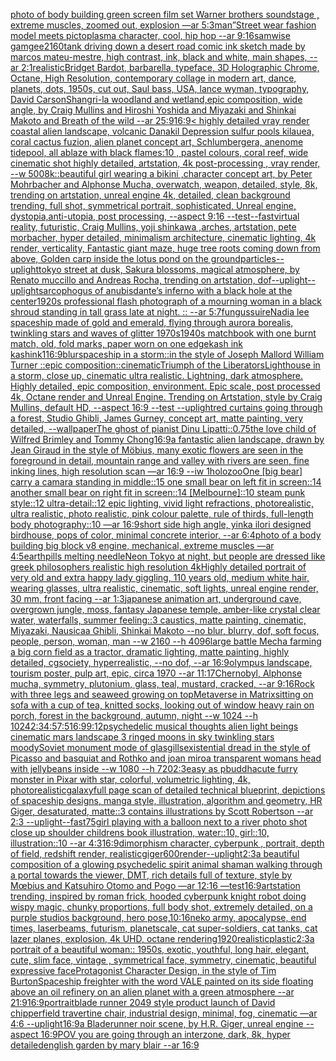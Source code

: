 [photo of body building green screen film set Warner brothers soundstage , extreme muscles, zoomed out, explosion  —ar 5:3](https://www.ebank.nz/aiartgenerator?category=photo%20of%20body%20building%20green%20screen%20film%20set%20Warner%20brothers%20soundstage%20%2C%20extreme%20muscles%2C%20zoomed%20out%2C%20explosion%20%20%E2%80%94ar%205%3A3)[man”](https://www.ebank.nz/aiartgenerator?category=man%E2%80%9D)[Street wear fashion model meets pictoplasma character, cool, hip hop --ar 9:16](https://www.ebank.nz/aiartgenerator?category=Street%20wear%20fashion%20model%20meets%20pictoplasma%20character%2C%20cool%2C%20hip%20hop%20--ar%209%3A16)[samwise gamgee](https://www.ebank.nz/aiartgenerator?category=samwise%20gamgee)[2160](https://www.ebank.nz/aiartgenerator?category=2160)[tank driving down a desert road comic ink sketch made by marcos mateu-mestre, high contrast, ink, black and white, main shapes, --ar 2:1](https://www.ebank.nz/aiartgenerator?category=tank%20driving%20down%20a%20desert%20road%20comic%20ink%20sketch%20made%20by%20marcos%20mateu-mestre%2C%20high%20contrast%2C%20ink%2C%20black%20and%20white%2C%20main%20shapes%2C%20--ar%202%3A1)[realistic](https://www.ebank.nz/aiartgenerator?category=realistic)[Bridget Bardot, barbarella, typeface, 3D Holographic Chrome, Octane, High Resolution, contemporary collage in modern art, dance, planets, dots, 1950s, cut out, Saul bass, USA, lance wyman, typography, David Carson](https://www.ebank.nz/aiartgenerator?category=Bridget%20Bardot%2C%20barbarella%2C%20typeface%2C%203D%20Holographic%20Chrome%2C%20Octane%2C%20High%20Resolution%2C%20contemporary%20collage%20in%20modern%20art%2C%20dance%2C%20planets%2C%20dots%2C%201950s%2C%20cut%20out%2C%20Saul%20bass%2C%20USA%2C%20lance%20wyman%2C%20typography%2C%20David%20Carson)[Shangri-la woodland and wetland,epic composition, wide angle, by Craig Mullins and Hiroshi Yoshida and Miyazaki and Shinkai Makoto and Breath of the wild --ar 25:9](https://www.ebank.nz/aiartgenerator?category=Shangri-la%20woodland%20and%20wetland%2Cepic%20composition%2C%20wide%20angle%2C%20by%20Craig%20Mullins%20and%20Hiroshi%20Yoshida%20and%20Miyazaki%20and%20Shinkai%20Makoto%20and%20Breath%20of%20the%20wild%20--ar%2025%3A9)[16:9](https://www.ebank.nz/aiartgenerator?category=16%3A9)[< highly detailed vray render coastal alien landscape, volcanic Danakil Depression sulfur pools kilauea, coral cactus fuzion, alien planet concept art, Schlumbergera, anenome tidepool, all ablaze with black flames:10 , pastel colours, coral reef, wide cinematic shot highly detailed, artstation, 4k post-processing , vray render, --w 500](https://www.ebank.nz/aiartgenerator?category=%3C%20highly%20detailed%20vray%20render%20coastal%20alien%20landscape%2C%20volcanic%20Danakil%20Depression%20sulfur%20pools%20kilauea%2C%20coral%20cactus%20fuzion%2C%20alien%20planet%20concept%20art%2C%20Schlumbergera%2C%20anenome%20tidepool%2C%20all%20ablaze%20with%20black%20flames%3A10%20%2C%20pastel%20colours%2C%20coral%20reef%2C%20wide%20cinematic%20shot%20highly%20detailed%2C%20artstation%2C%204k%20post-processing%20%2C%20vray%20render%2C%20--w%20500)[8k::](https://www.ebank.nz/aiartgenerator?category=8k%3A%3A)[beautiful girl wearing a bikini ,character concept art, by Peter Mohrbacher and Alphonse Mucha, overwatch, weapon, detailed, style, 8k, trending on artstation, unreal engine 4k, detailed, clean background trending, full shot, symmetrical portrait, sophisticated, Unreal engine, dystopia,anti-utopia, post processing, --aspect 9:16 --test](https://www.ebank.nz/aiartgenerator?category=beautiful%20girl%20wearing%20a%20bikini%20%2Ccharacter%20concept%20art%2C%20by%20Peter%20Mohrbacher%20and%20Alphonse%20Mucha%2C%20overwatch%2C%20weapon%2C%20detailed%2C%20style%2C%208k%2C%20trending%20on%20artstation%2C%20unreal%20engine%204k%2C%20detailed%2C%20clean%20background%20trending%2C%20full%20shot%2C%20symmetrical%20portrait%2C%20sophisticated%2C%20Unreal%20engine%2C%20dystopia%2Canti-utopia%2C%20post%20processing%2C%20--aspect%209%3A16%20--test)[--fast](https://www.ebank.nz/aiartgenerator?category=--fast)[virtual reality, futuristic, Craig Mullins, yoji shinkawa ,arches, artstation, pete morbacher, hyper detailed, minimalism architecture, cinematic lighting, 4k render, verticality, Fantastic giant maze, huge tree roots coming down from above, Golden carp inside the lotus pond on the ground](https://www.ebank.nz/aiartgenerator?category=virtual%20reality%2C%20futuristic%2C%20Craig%20Mullins%2C%20yoji%20shinkawa%20%2Carches%2C%20artstation%2C%20pete%20morbacher%2C%20hyper%20detailed%2C%20minimalism%20architecture%2C%20cinematic%20lighting%2C%204k%20render%2C%20verticality%2C%20Fantastic%20giant%20maze%2C%20huge%20tree%20roots%20coming%20down%20from%20above%2C%20Golden%20carp%20inside%20the%20lotus%20pond%20on%20the%20ground)[particles](https://www.ebank.nz/aiartgenerator?category=particles)[--uplight](https://www.ebank.nz/aiartgenerator?category=--uplight)[tokyo street at dusk, Sakura blossoms, magical atmosphere, by Renato muccillo and Andreas Rocha, trending on artstation, dof](https://www.ebank.nz/aiartgenerator?category=tokyo%20street%20at%20dusk%2C%20Sakura%20blossoms%2C%20magical%20atmosphere%2C%20by%20Renato%20muccillo%20and%20Andreas%20Rocha%2C%20trending%20on%20artstation%2C%20dof)[--uplight](https://www.ebank.nz/aiartgenerator?category=--uplight)[--uplight](https://www.ebank.nz/aiartgenerator?category=--uplight)[sarcophogus of anubis](https://www.ebank.nz/aiartgenerator?category=sarcophogus%20of%20anubis)[dante’s inferno with a black hole at the center](https://www.ebank.nz/aiartgenerator?category=dante%E2%80%99s%20inferno%20with%20a%20black%20hole%20at%20the%20center)[1920s professional flash photograph of a mourning woman in a black shroud standing in tall grass late at night. :: --ar 5:7](https://www.ebank.nz/aiartgenerator?category=1920s%20professional%20flash%20photograph%20of%20a%20mourning%20woman%20in%20a%20black%20shroud%20standing%20in%20tall%20grass%20late%20at%20night.%20%3A%3A%20--ar%205%3A7)[fungus](https://www.ebank.nz/aiartgenerator?category=fungus)[suire](https://www.ebank.nz/aiartgenerator?category=suire)[Nadia lee spaceship made of gold and emerald, flying through aurora borealis, twinkling stars and waves of glitter 1970s](https://www.ebank.nz/aiartgenerator?category=Nadia%20lee%20spaceship%20made%20of%20gold%20and%20emerald%2C%20flying%20through%20aurora%20borealis%2C%20twinkling%20stars%20and%20waves%20of%20glitter%201970s)[1940s matchbook with one burnt match, old, fold marks, paper worn on one edge](https://www.ebank.nz/aiartgenerator?category=1940s%20matchbook%20with%20one%20burnt%20match%2C%20old%2C%20fold%20marks%2C%20paper%20worn%20on%20one%20edge)[kash ink kashink](https://www.ebank.nz/aiartgenerator?category=kash%20ink%20kashink)[1](https://www.ebank.nz/aiartgenerator?category=1)[16:9](https://www.ebank.nz/aiartgenerator?category=16%3A9)[blur](https://www.ebank.nz/aiartgenerator?category=blur)[spaceship in a storm::in the style of Joseph Mallord William Turner ::epic composition::cinematic](https://www.ebank.nz/aiartgenerator?category=spaceship%20in%20a%20storm%3A%3Ain%20the%20style%20of%20Joseph%20Mallord%20William%20Turner%20%3A%3Aepic%20composition%3A%3Acinematic)[Triumph of the Liberators](https://www.ebank.nz/aiartgenerator?category=Triumph%20of%20the%20Liberators)[Lighthouse in a storm, close up, cinematic ultra realistic. Lightning, dark atmosphere. Highly detailed, epic composition, environment. Epic scale, post processed 4k, Octane render and Unreal Engine. Trending on Artstation, style by Craig Mullins, default HD, --aspect 16:9 --test --uplight](https://www.ebank.nz/aiartgenerator?category=Lighthouse%20in%20a%20storm%2C%20close%20up%2C%20cinematic%20ultra%20realistic.%20Lightning%2C%20dark%20atmosphere.%20Highly%20detailed%2C%20epic%20composition%2C%20environment.%20Epic%20scale%2C%20post%20processed%204k%2C%20Octane%20render%20and%20Unreal%20Engine.%20Trending%20on%20Artstation%2C%20style%20by%20Craig%20Mullins%2C%20default%20HD%2C%20--aspect%2016%3A9%20--test%20--uplight)[red curtains going through a forest, Studio Ghibli, James Gurney, concept art, matte painting, very detailed, --wallpaper](https://www.ebank.nz/aiartgenerator?category=red%20curtains%20going%20through%20a%20forest%2C%20Studio%20Ghibli%2C%20James%20Gurney%2C%20concept%20art%2C%20matte%20painting%2C%20very%20detailed%2C%20--wallpaper)[The ghost of pianist Dinu Lipatti](https://www.ebank.nz/aiartgenerator?category=The%20ghost%20of%20pianist%20Dinu%20Lipatti)[::0.75](https://www.ebank.nz/aiartgenerator?category=%3A%3A0.75)[the love child of Wilfred Brimley and Tommy Chong](https://www.ebank.nz/aiartgenerator?category=the%20love%20child%20of%20Wilfred%20Brimley%20and%20Tommy%20Chong)[16:9](https://www.ebank.nz/aiartgenerator?category=16%3A9)[a fantastic alien landscape, drawn by  Jean Giraud in the style of Möbius, many exotic flowers are seen in the foreground in detail, mountain range and valley with rivers are seen, fine inking lines, high resolution scan —ar 16:9 --iw 1](https://www.ebank.nz/aiartgenerator?category=a%20fantastic%20alien%20landscape%2C%20drawn%20by%20%20Jean%20Giraud%20in%20the%20style%20of%20M%C3%B6bius%2C%20many%20exotic%20flowers%20are%20seen%20in%20the%20foreground%20in%20detail%2C%20mountain%20range%20and%20valley%20with%20rivers%20are%20seen%2C%20fine%20inking%20lines%2C%20high%20resolution%20scan%20%E2%80%94ar%2016%3A9%20--iw%201)[holozoo](https://www.ebank.nz/aiartgenerator?category=holozoo)[One [big bear] carry a camara standing in middle::15 one small bear on left fit in screen::14 another small bear on right fit in screen::14 [Melbourne]::10 steam punk style::12 ultra-detail::12 epic lighting, vivid light refractions, photorealistic, ultra realistic, photo realistic, pink colour palette, rule of thirds, full-length body photography::10 —ar 16:9](https://www.ebank.nz/aiartgenerator?category=One%20%5Bbig%20bear%5D%20carry%20a%20camara%20standing%20in%20middle%3A%3A15%20one%20small%20bear%20on%20left%20fit%20in%20screen%3A%3A14%20another%20small%20bear%20on%20right%20fit%20in%20screen%3A%3A14%20%5BMelbourne%5D%3A%3A10%20steam%20punk%20style%3A%3A12%20ultra-detail%3A%3A12%20epic%20lighting%2C%20vivid%20light%20refractions%2C%20photorealistic%2C%20ultra%20realistic%2C%20photo%20realistic%2C%20pink%20colour%20palette%2C%20rule%20of%20thirds%2C%20full-length%20body%20photography%3A%3A10%20%E2%80%94ar%2016%3A9)[short side high angle, yinka ilori designed birdhouse, pops of color, minimal concrete interior, --ar 6:4](https://www.ebank.nz/aiartgenerator?category=short%20side%20high%20angle%2C%20yinka%20ilori%20designed%20birdhouse%2C%20pops%20of%20color%2C%20minimal%20concrete%20interior%2C%20--ar%206%3A4)[photo of a body building big block v8 engine, mechanical, extreme muscles —ar 4:5](https://www.ebank.nz/aiartgenerator?category=photo%20of%20a%20body%20building%20big%20block%20v8%20engine%2C%20mechanical%2C%20extreme%20muscles%20%E2%80%94ar%204%3A5)[earth](https://www.ebank.nz/aiartgenerator?category=earth)[pills melting needle](https://www.ebank.nz/aiartgenerator?category=pills%20melting%20needle)[Neon Tokyo at night, but people are dressed like greek philosophers realistic high resolution 4k](https://www.ebank.nz/aiartgenerator?category=Neon%20Tokyo%20at%20night%2C%20but%20people%20are%20dressed%20like%20greek%20philosophers%20realistic%20high%20resolution%204k)[Highly detailed portrait of very old and extra happy lady giggling, 110 years old, medium white hair, wearing glasses, ultra realistic, cinematic, soft lights, unreal engine render, 30 mm, front facing --ar 1:3](https://www.ebank.nz/aiartgenerator?category=Highly%20detailed%20portrait%20of%20very%20old%20and%20extra%20happy%20lady%20giggling%2C%20110%20years%20old%2C%20medium%20white%20hair%2C%20wearing%20glasses%2C%20ultra%20realistic%2C%20cinematic%2C%20soft%20lights%2C%20unreal%20engine%20render%2C%2030%20mm%2C%20front%20facing%20--ar%201%3A3)[japanese animation art, underground cave, overgrown jungle, moss, fantasy Japanese temple, amber-like crystal clear water, waterfalls, summer feeling::3 caustics, matte painting, cinematic, Miyazaki, Nausicaa Ghibli, Shinkai Makoto --no blur, blurry, dof, soft focus, people, person, woman, man --w 2160  --h 4096](https://www.ebank.nz/aiartgenerator?category=japanese%20animation%20art%2C%20underground%20cave%2C%20overgrown%20jungle%2C%20moss%2C%20fantasy%20Japanese%20temple%2C%20amber-like%20crystal%20clear%20water%2C%20waterfalls%2C%20summer%20feeling%3A%3A3%20caustics%2C%20matte%20painting%2C%20cinematic%2C%20Miyazaki%2C%20Nausicaa%20Ghibli%2C%20Shinkai%20Makoto%20--no%20blur%2C%20blurry%2C%20dof%2C%20soft%20focus%2C%20people%2C%20person%2C%20woman%2C%20man%20--w%202160%20%20--h%204096)[large battle Mecha farming a big corn field as a tractor, dramatic lighting, matte painting, highly detailed, cgsociety, hyperrealistic, --no dof, --ar 16:9](https://www.ebank.nz/aiartgenerator?category=large%20battle%20Mecha%20farming%20a%20big%20corn%20field%20as%20a%20tractor%2C%20dramatic%20lighting%2C%20matte%20painting%2C%20highly%20detailed%2C%20cgsociety%2C%20hyperrealistic%2C%20--no%20dof%2C%20--ar%2016%3A9)[olympus landscape, tourism poster, pulp art, epic, circa 1970 --ar 11:17](https://www.ebank.nz/aiartgenerator?category=olympus%20landscape%2C%20tourism%20poster%2C%20pulp%20art%2C%20epic%2C%20circa%201970%20--ar%2011%3A17)[Chernobyl, Alphonse mucha, symmetry, plutonium, glass, teal, mustard, cracked, --ar 9:16](https://www.ebank.nz/aiartgenerator?category=Chernobyl%2C%20Alphonse%20mucha%2C%20symmetry%2C%20plutonium%2C%20glass%2C%20teal%2C%20mustard%2C%20cracked%2C%20--ar%209%3A16)[Rock with three legs and seaweed growing on top](https://www.ebank.nz/aiartgenerator?category=Rock%20with%20three%20legs%20and%20seaweed%20growing%20on%20top)[Metaverse in Matrix](https://www.ebank.nz/aiartgenerator?category=Metaverse%20in%20Matrix)[sitting on sofa with a cup of tea, knitted socks, looking out of window heavy rain on porch, forest in the background, autumn, night --w 1024 --h 1024](https://www.ebank.nz/aiartgenerator?category=sitting%20on%20sofa%20with%20a%20cup%20of%20tea%2C%20knitted%20socks%2C%20looking%20out%20of%20window%20heavy%20rain%20on%20porch%2C%20forest%20in%20the%20background%2C%20autumn%2C%20night%20--w%201024%20--h%201024)[2:3](https://www.ebank.nz/aiartgenerator?category=2%3A3)[4:5](https://www.ebank.nz/aiartgenerator?category=4%3A5)[7:5](https://www.ebank.nz/aiartgenerator?category=7%3A5)[16:9](https://www.ebank.nz/aiartgenerator?category=16%3A9)[9:12](https://www.ebank.nz/aiartgenerator?category=9%3A12)[psychedelic musical thoughts alien light beings cinematic mars landscape 3 ringed moons in sky twinkling stars moody](https://www.ebank.nz/aiartgenerator?category=psychedelic%20musical%20thoughts%20alien%20light%20beings%20cinematic%20mars%20landscape%203%20ringed%20moons%20in%20sky%20twinkling%20stars%20moody)[Soviet monument mode of glas](https://www.ebank.nz/aiartgenerator?category=Soviet%20monument%20mode%20of%20glas)[gills](https://www.ebank.nz/aiartgenerator?category=gills)[existential dread in the style of Picasso and basquiat and Rothko and joan miro](https://www.ebank.nz/aiartgenerator?category=existential%20dread%20in%20the%20style%20of%20Picasso%20and%20basquiat%20and%20Rothko%20and%20joan%20miro)[a transparent womans head with jellybeans inside --w 1080 --h 720](https://www.ebank.nz/aiartgenerator?category=a%20transparent%20womans%20head%20with%20jellybeans%20inside%20--w%201080%20--h%20720)[2:3](https://www.ebank.nz/aiartgenerator?category=2%3A3)[easy as p](https://www.ebank.nz/aiartgenerator?category=easy%20as%20p)[buddha](https://www.ebank.nz/aiartgenerator?category=buddha)[cute furry monster in Pixar with star, colorful, volumetric lighting, 4k, photorealistic](https://www.ebank.nz/aiartgenerator?category=cute%20furry%20monster%20in%20Pixar%20with%20star%2C%20colorful%2C%20volumetric%20lighting%2C%204k%2C%20photorealistic)[galaxy](https://www.ebank.nz/aiartgenerator?category=galaxy)[full page scan of detailed technical blueprint, depictions of spaceship designs, manga style, illustration, algorithm and geometry, HR Giger, desaturated, matte::3 contains illustrations by Scott Robertson --ar 2:3 --uplight](https://www.ebank.nz/aiartgenerator?category=full%20page%20scan%20of%20detailed%20technical%20blueprint%2C%20depictions%20of%20spaceship%20designs%2C%20manga%20style%2C%20illustration%2C%20algorithm%20and%20geometry%2C%20HR%20Giger%2C%20desaturated%2C%20matte%3A%3A3%20contains%20illustrations%20by%20Scott%20Robertson%20--ar%202%3A3%20--uplight)[--fast](https://www.ebank.nz/aiartgenerator?category=--fast)[75](https://www.ebank.nz/aiartgenerator?category=75)[girl playing with a balloon next to a river photo shot close up shoulder childrens book illustration, water::10, girl::10, illustration::10 --ar 4:3](https://www.ebank.nz/aiartgenerator?category=girl%20playing%20with%20a%20balloon%20next%20to%20a%20river%20photo%20shot%20close%20up%20shoulder%20childrens%20book%20illustration%2C%20water%3A%3A10%2C%20girl%3A%3A10%2C%20illustration%3A%3A10%20--ar%204%3A3)[16:9](https://www.ebank.nz/aiartgenerator?category=16%3A9)[dimorphism character, cyberpunk , portrait, depth of field, redshift render, realistic](https://www.ebank.nz/aiartgenerator?category=dimorphism%20character%2C%20cyberpunk%20%2C%20portrait%2C%20depth%20of%20field%2C%20redshift%20render%2C%20realistic)[giger](https://www.ebank.nz/aiartgenerator?category=giger)[600](https://www.ebank.nz/aiartgenerator?category=600)[render](https://www.ebank.nz/aiartgenerator?category=render)[--uplight](https://www.ebank.nz/aiartgenerator?category=--uplight)[2:3](https://www.ebank.nz/aiartgenerator?category=2%3A3)[a beautiful composition of a glowing psychedelic spirit animal shaman walking through a portal towards the viewer, DMT,  rich details full of texture, style by Mœbius and Katsuhiro Otomo and Pogo —ar 12:16 —test](https://www.ebank.nz/aiartgenerator?category=a%20beautiful%20composition%20of%20a%20glowing%20psychedelic%20spirit%20animal%20shaman%20walking%20through%20a%20portal%20towards%20the%20viewer%2C%20DMT%2C%20%20rich%20details%20full%20of%20texture%2C%20style%20by%20M%C5%93bius%20and%20Katsuhiro%20Otomo%20and%20Pogo%20%E2%80%94ar%2012%3A16%20%E2%80%94test)[16:9](https://www.ebank.nz/aiartgenerator?category=16%3A9)[artstation trending, inspired by roman frick, hooded cyberpunk knight robot doing wispy magic, chunky proportions, full body shot, extremely detailed, on a purple studios background, hero pose,](https://www.ebank.nz/aiartgenerator?category=artstation%20trending%2C%20inspired%20by%20roman%20frick%2C%20hooded%20cyberpunk%20knight%20robot%20doing%20wispy%20magic%2C%20chunky%20proportions%2C%20full%20body%20shot%2C%20extremely%20detailed%2C%20on%20a%20purple%20studios%20background%2C%20hero%20pose%2C)[10:16](https://www.ebank.nz/aiartgenerator?category=10%3A16)[neko army, apocalypse, end times, laserbeams, futurism, planetscale, cat super-soldiers, cat tanks, cat lazer planes, explosion, 4k UHD, octane rendering](https://www.ebank.nz/aiartgenerator?category=neko%20army%2C%20apocalypse%2C%20end%20times%2C%20laserbeams%2C%20futurism%2C%20planetscale%2C%20cat%20super-soldiers%2C%20cat%20tanks%2C%20cat%20lazer%20planes%2C%20explosion%2C%204k%20UHD%2C%20octane%20rendering)[1920](https://www.ebank.nz/aiartgenerator?category=1920)[realistic](https://www.ebank.nz/aiartgenerator?category=realistic)[plastic](https://www.ebank.nz/aiartgenerator?category=plastic)[2:3](https://www.ebank.nz/aiartgenerator?category=2%3A3)[a portrait of a beautiful woman:: 1950s, exotic, youthful, long hair, elegant, cute, slim face, vintage , symmetrical face, symmetry, cinematic, beautiful expressive face](https://www.ebank.nz/aiartgenerator?category=a%20portrait%20of%20a%20beautiful%20woman%3A%3A%201950s%2C%20exotic%2C%20youthful%2C%20long%20hair%2C%20elegant%2C%20cute%2C%20slim%20face%2C%20vintage%20%2C%20symmetrical%20face%2C%20symmetry%2C%20cinematic%2C%20beautiful%20expressive%20face)[Protagonist Character Design, in the style of Tim Burton](https://www.ebank.nz/aiartgenerator?category=Protagonist%20Character%20Design%2C%20in%20the%20style%20of%20Tim%20Burton)[Spaceship freighter with the word VALE painted on its side  floating above an oil refinery on an alien planet with a green atmosphere --ar 21:9](https://www.ebank.nz/aiartgenerator?category=Spaceship%20freighter%20with%20the%20word%20VALE%20painted%20on%20its%20side%20%20floating%20above%20an%20oil%20refinery%20on%20an%20alien%20planet%20with%20a%20green%20atmosphere%20--ar%2021%3A9)[16:9](https://www.ebank.nz/aiartgenerator?category=16%3A9)[portrait](https://www.ebank.nz/aiartgenerator?category=portrait)[blade runner 2049 style product launch of David chipperfield travertine chair, industrial design, minimal, fog, cinematic —ar 4:6 --uplight](https://www.ebank.nz/aiartgenerator?category=blade%20runner%202049%20style%20product%20launch%20of%20David%20chipperfield%20travertine%20chair%2C%20industrial%20design%2C%20minimal%2C%20fog%2C%20cinematic%20%E2%80%94ar%204%3A6%20--uplight)[16:9](https://www.ebank.nz/aiartgenerator?category=16%3A9)[a Bladerunner noir scene, by H.R. Giger, unreal engine --aspect 16:9](https://www.ebank.nz/aiartgenerator?category=a%20Bladerunner%20noir%20scene%2C%20by%20H.R.%20Giger%2C%20unreal%20engine%20--aspect%2016%3A9)[POV you are going through an interzone, dark, 8k, hyper detailed](https://www.ebank.nz/aiartgenerator?category=POV%20you%20are%20going%20through%20an%20interzone%2C%20dark%2C%208k%2C%20hyper%20detailed)[english garden by mary blair --ar 16:9](https://www.ebank.nz/aiartgenerator?category=english%20garden%20by%20mary%20blair%20--ar%2016%3A9)